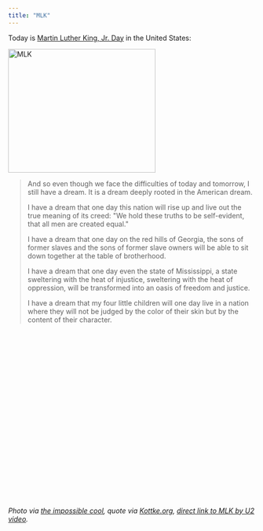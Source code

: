 ```yaml
---
title: "MLK"
---
```

<p>Today is <a href="https://en.wikipedia.org/wiki/Martin_Luther_King,_Jr._Day">Martin Luther King, Jr. Day</a> in the United States:</p>
<p><img src="https://chrisenns.com/wp-content/uploads/2010/01/mlkpool-300x252.jpg" alt="MLK" title="MLK" width="300" height="252" class="aligncenter size-medium wp-image-2022" /></p>
<blockquote><p>And so even though we face the difficulties of today and tomorrow, I still have a dream. It is a dream deeply rooted in the American dream.</p>
<p>I have a dream that one day this nation will rise up and live out the true meaning of its creed: "We hold these truths to be self-evident, that all men are created equal."</p>
<p>I have a dream that one day on the red hills of Georgia, the sons of former slaves and the sons of former slave owners will be able to sit down together at the table of brotherhood.</p>
<p>I have a dream that one day even the state of Mississippi, a state sweltering with the heat of injustice, sweltering with the heat of oppression, will be transformed into an oasis of freedom and justice.</p>
<p>I have a dream that my four little children will one day live in a nation where they will not be judged by the color of their skin but by the content of their character.</p></blockquote>
<p><object width="425" height="344"><param name="movie" value="https://www.youtube.com/v/MgZYlTpRoRc&hl=en_US&fs=1&rel=0"></param><param name="allowFullScreen" value="true"></param><param name="allowscriptaccess" value="always"></param><embed src="https://www.youtube.com/v/MgZYlTpRoRc&hl=en_US&fs=1&rel=0" type="application/x-shockwave-flash" allowscriptaccess="always" allowfullscreen="true" width="425" height="344"></embed></object></p>
<p><em>Photo via <a href="https://theimpossiblecool.tumblr.com/post/340974394/king">the impossible cool</a>, quote via <a href="https://kottke.org/10/01/dreams">Kottke.org</a>, <a href="https://www.youtube.com/watch?v=MgZYlTpRoRc">direct link to MLK by U2 video</a>.</em></p>
